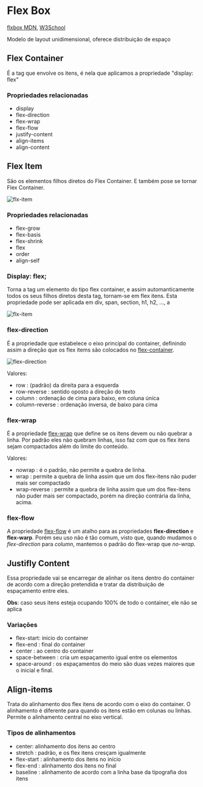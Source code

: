 # Flex Box

[flxbox MDN](https://developer.mozilla.org/en-US/docs/Web/CSS/CSS_Flexible_Box_Layout/Basic_Concepts_of_Flexbox), [W3School](https://www.w3schools.com/css/css3_flexbox.asp)

Modelo de layout unidimensional, oferece distribuição de espaço

## Flex Container
É a tag que envolve os itens, é nela que aplicamos a propriedade "display: flex"

### Propriedades relacionadas
- display
- flex-direction
- flex-wrap
- flex-flow
- justify-content
- align-items
- align-content


## Flex Item

São os elementos filhos diretos do Flex Container. E também pose se tornar Flex Container.


![flx-item](https://encrypted-tbn0.gstatic.com/images?q=tbn:ANd9GcRKQML4QVgTsqFV75YHn0eXWsACisYFv3Jq7A&usqp=CAU)


### Propriedades relacionadas

- flex-grow
- flex-basis
- flex-shrink
- flex
- order
- align-self

### Display: flex;

Torna a tag um elemento do tipo flex container, e assim automanticamente todos os seus filhos diretos desta tag, tornam-se em flex itens. Esta propriedade pode ser aplicada em div, span, section, h1, h2, ..., a

![flx-item](https://encrypted-tbn0.gstatic.com/images?q=tbn:ANd9GcRKQML4QVgTsqFV75YHn0eXWsACisYFv3Jq7A&usqp=CAU)


### flex-direction

É a propriedade que estabelece o eixo principal do container, definindo assim a direção que os flex items são colocados no [flex-container](https://developer.mozilla.org/pt-BR/docs/Web/CSS/flex-direction).

![flex-direction](https://res.cloudinary.com/practicaldev/image/fetch/s----O5J3PQ--/c_limit%2Cf_auto%2Cfl_progressive%2Cq_auto%2Cw_880/https://dev-to-uploads.s3.amazonaws.com/i/4jkkaafn2ef4osrtmhyg.png)

Valores:
- row : (padrão) da direita para a esquerda
- row-reverse : sentido oposto a direção do texto
- column : ordenação de cima para baixo, em coluna única
- column-reverse : ordenação inversa, de baixo para cima

### flex-wrap

É a propriedade [flex-wrap](https://developer.mozilla.org/pt-BR/docs/Web/CSS/flex-wrap) que define se os itens devem ou não quebrar a linha. Por padrão eles não quebram linhas, isso faz com que os flex itens sejam compactados além do limite do conteúdo.

Valores:
- nowrap : é o padrão, não permite a quebra de linha.
- wrap : permite a quebra de linha assim que um dos flex-itens não puder mais ser compactado
- wrap-reverse : permite a quebra de linha assim que um dos flex-itens não puder mais ser compactado, porém na direção contrária da linha, acima.

### flex-flow

A propriedade [flex-flow]() é um atalho para as propriedades **flex-direction** e **flex-warp**.
Porém seu uso não é tão comum, visto que, quando mudamos o *flex-direction* para *column*, mantemos o padrão do flex-wrap que *no-wrap*.

## Justifly Content

Essa propriedade vai se encarregar de alinhar os itens dentro do container de acordo com a direção pretendida e tratar da distribuição de espaçamento entre eles.

**Obs**: caso seus itens esteja ocupando 100% de todo o container, ele não se aplica

### Variações
 - flex-start: ínicio do container
 - flex-end : final do container
 - center : ao centro do container
 - space-between : cria um espaçamento igual entre os elementos
 - space-around : os espaçamentos do meio são duas vezes maiores que o inicial e final.

 ## Align-items

 Trata do alinhamento dos flex itens de acordo com o eixo do container.
 O alinhamento é diferente para quando os itens estão em colunas ou linhas.
 Permite o alinhamento central no eixo vertical.

 ### Tipos de alinhamentos
 - center: alinhamento dos itens ao centro
 - stretch : padrão, e os flex itens cresçam igualmente
 - flex-start : alinhamento dos itens no início
 - flex-end : alinhamento dos itens no final
 - baseline : alinhamento de acordo com a linha base da tipografia dos itens
 